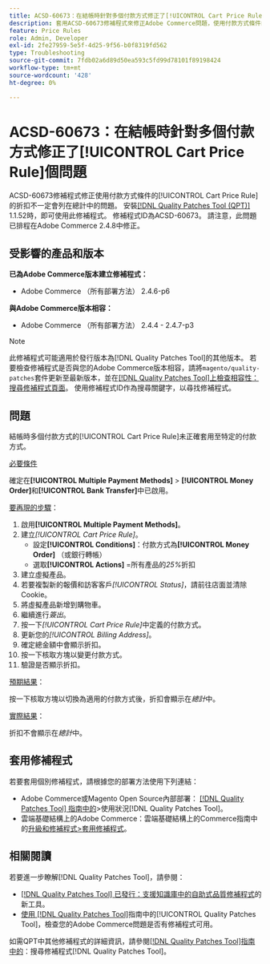 ```yaml
---
title: ACSD-60673：在結帳時針對多個付款方式修正了[!UICONTROL Cart Price Rule]個問題
description: 套用ACSD-60673修補程式來修正Adobe Commerce問題，使用付款方式條件的[!UICONTROL Cart Price Rule]的折扣不一定會列在總計中。
feature: Price Rules
role: Admin, Developer
exl-id: 2fe27959-5e5f-4d25-9f56-b0f8319fd562
type: Troubleshooting
source-git-commit: 7fdb02a6d89d50ea593c5fd99d78101f89198424
workflow-type: tm+mt
source-wordcount: '428'
ht-degree: 0%

---
```


# ACSD-60673：在結帳時針對多個付款方式修正了[!UICONTROL Cart Price Rule]個問題

ACSD-60673修補程式修正使用付款方式條件的[!UICONTROL Cart Price Rule]的折扣不一定會列在總計中的問題。 安裝[[!DNL Quality Patches Tool (QPT)]](https://experienceleague.adobe.com/en/docs/commerce-operations/tools/quality-patches-tool/quality-patches-tool-to-self-serve-quality-patches) 1.1.52時，即可使用此修補程式。 修補程式ID為ACSD-60673。 請注意，此問題已排程在Adobe Commerce 2.4.8中修正。

## 受影響的產品和版本

**已為Adobe Commerce版本建立修補程式：**

* Adobe Commerce （所有部署方法） 2.4.6-p6

**與Adobe Commerce版本相容：**

* Adobe Commerce （所有部署方法） 2.4.4 - 2.4.7-p3

>[!NOTE]
>
>此修補程式可能適用於發行版本為[!DNL Quality Patches Tool]的其他版本。 若要檢查修補程式是否與您的Adobe Commerce版本相容，請將`magento/quality-patches`套件更新至最新版本，並在[[!DNL Quality Patches Tool]上檢查相容性：搜尋修補程式頁面](https://experienceleague.adobe.com/tools/commerce-quality-patches/index.html)。 使用修補程式ID作為搜尋關鍵字，以尋找修補程式。

## 問題

結帳時多個付款方式的[!UICONTROL Cart Price Rule]未正確套用至特定的付款方式。

<u>必要條件</u>

確定在&#x200B;**[!UICONTROL Multiple Payment Methods]** > **[!UICONTROL Money Order]**&#x200B;和&#x200B;**[!UICONTROL Bank Transfer]**&#x200B;中已啟用。

<u>要再現的步驟</u>：

1. 啟用&#x200B;**[!UICONTROL Multiple Payment Methods]**。
1. 建立&#x200B;*[!UICONTROL Cart Price Rule]*。
   * 設定&#x200B;**[!UICONTROL Conditions]**：付款方式為&#x200B;**[!UICONTROL Money Order]** （或銀行轉帳）
   * 選取&#x200B;**[!UICONTROL Actions]** =所有產品的&#x200B;*25%*&#x200B;折扣
1. 建立虛擬產品。
1. 若要複製新的報價和訪客客戶&#x200B;*[!UICONTROL Status]*，請前往店面並清除Cookie。
1. 將虛擬產品新增到購物車。
1. 繼續進行&#x200B;*簽出*。
1. 按一下&#x200B;*[!UICONTROL Cart Price Rule]*&#x200B;中定義的付款方式。
1. 更新您的&#x200B;*[!UICONTROL Billing Address]*。
1. 確定總金額中會顯示折扣。
1. 按一下核取方塊以變更付款方式。
1. 驗證是否顯示折扣。

<u>預期結果</u>：

按一下核取方塊以切換為適用的付款方式後，折扣會顯示在&#x200B;*總計*&#x200B;中。

<u>實際結果</u>：

折扣不會顯示在&#x200B;*總計*&#x200B;中。

## 套用修補程式

若要套用個別修補程式，請根據您的部署方法使用下列連結：

* Adobe Commerce或Magento Open Source內部部署： [[!DNL Quality Patches Tool] 指南中的](/help/tools/quality-patches-tool/usage.md)>使用狀況[!DNL Quality Patches Tool]。
* 雲端基礎結構上的Adobe Commerce：雲端基礎結構上的Commerce指南中的[升級和修補程式>套用修補程式](https://experienceleague.adobe.com/docs/commerce-cloud-service/user-guide/develop/upgrade/apply-patches.html)。

## 相關閱讀

若要進一步瞭解[!DNL Quality Patches Tool]，請參閱：

* [[!DNL Quality Patches Tool] 已發行：支援知識庫中的自助式品質修補程式](https://experienceleague.adobe.com/en/docs/commerce-operations/tools/quality-patches-tool/quality-patches-tool-to-self-serve-quality-patches)的新工具。
* [使用 [!DNL Quality Patches Tool]](/help/tools/quality-patches-tool/patches-available-in-qpt/check-patch-for-magento-issue-with-magento-quality-patches.md)指南中的[!UICONTROL Quality Patches Tool]，檢查您的Adobe Commerce問題是否有修補程式可用。

如需QPT中其他修補程式的詳細資訊，請參閱[[!DNL Quality Patches Tool]指南中的](https://experienceleague.adobe.com/tools/commerce-quality-patches/index.html)：搜尋修補程式[!DNL Quality Patches Tool]。
